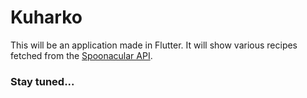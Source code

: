 # Kuharko

This will be an application made in Flutter.
It will show various recipes fetched from the [Spoonacular API](https://spoonacular.com/food-api).

### Stay tuned...
